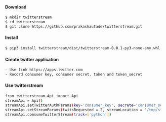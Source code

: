 #### Download
```sh
$ mkdir twitterstream
$ cd twitterstream
$ git clone https://github.com/prakashautade/twitterstream.git
```
#### Install
```sh
$ pip3 install twitterstream/dist/twitterstream-0.0.1-py3-none-any.whl
```
#### Create twitter application
```sh
- Use link https://apps.twitter.com
- Record consumer key, consumer secret, token and token_secret
```
#### Use twitterstream
```sh
from twitterstream.Api import Api
streamApi = Api()
streamApi.setTwitterAuthParams(key='consumer_key', secrete='consumer_secret', token='access_token', token_secrete='access_token_secret')
streamApi.setStreamParams(twitsRequested = 2, streamLocation = '/tmp/stream.json')
streamApi.consumeTwitterStream(track=['python'])
```